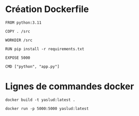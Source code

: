 # Création Dockerfile

```docker
FROM python:3.11

COPY . /src

WORKDIR /src

RUN pip install -r requirements.txt

EXPOSE 5000
 
CMD ["python", "app.py"]
```

# Lignes de commandes docker

`docker build -t yaslud:latest .`

`docker run -p 5000:5000 yaslud:latest`
